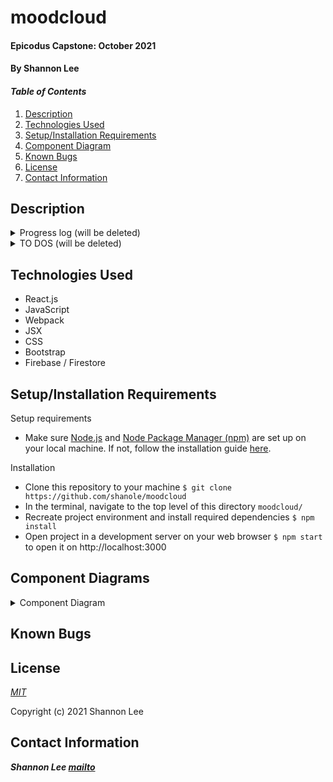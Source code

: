 # moodcloud

#### Epicodus Capstone: October 2021

#### By Shannon Lee

#### _Table of Contents_

1. [Description](#description)
2. [Technologies Used](#technologies)
3. [Setup/Installation Requirements](#setup)
4. [Component Diagram](#diagram)
5. [Known Bugs](#bugs)
6. [License](#license)
7. [Contact Information](#contact)

## Description <a id="description"></a>

<details>
  <summary>Progress log (will be deleted)</summary>

- Sep 19
  - Submitted new capstone proposal, set up basic react environment
  - Planning component diagram, researching authentication w/ Firebase
  - Create to do list of tasks
- Sept 21
  - Static layout, Redux, and firebase set up
- Sept 22
  - Basic CRUD for new entries
  - I am SO CLOSE to getting the NewEntryForm component to add keywords to the keywords collection... I can get it to add, but not to update averages!!! Figure this out next time, as well as what to do when editing and deleting
- Sept 26
  - Finished database design for keyword collection
  - Incorporated pagination w/ EntryList - having trouble w/ infinite scroll
- Sept 27
  - Finished infinite scrolling EntryList
  - Researched Chart.js
  - Got basic implementation of chart down
  - Started authentication/authorization
- Sept 28
  - got auth/authorization logic figured out
  - created different routes
  - created and styled landing page
- Sept 29
  - user can now change display name and profile photo
  - styling for landing page
- Oct 2
  - working on styling all the dashboard components!
- Oct 3
  - more styling dashboard components

</details>

<details>
  <summary>TO DOS (will be deleted)</summary>

- [x] set up basic component structure with static components
  - [x] set up most static layout for dashboard
  - [x] incorporate Redux
    - [x] write reducers for dashboard display
    - [x] incorporate firebase
- [x] develop full CRUD for posts with firestore
  - [x] create new entry
  - [x] view entries on dashboard (Entry, EntryList)
    - [x] display entry list by DATE
    - [x] pagination
      - [x] _infinite scroll_
  - [x] view entry details (EntryDetails)
    - [x] don't forget TIMESTAMP
  - [x] edit/delete entry
    - [x] basic edit functionality
    - [x] basic delete functionality
    - [x] make edit form redirect to entry DETAILS, not dashboard? --> learn about firestore queries lol
  - [x] keyword/hashtag form [react tags?](https://github.com/react-tags/react-tags)
- [x] **keyword collections in firestore**
  - [x] add and update averages for keywords when creating new post
  - [x] autosuggest
  - [x] Keyword component instead of random list elements
  - [x] KeywordDetails component - will have average, list of posts
- [x] figure out toggling between dashboard, form, keyword, and post views --FINISH BY 9/26

---

- [x] create GRAPH with Chart.js
  - [x] Each node should be able to link to a specific post
  - [x] Change timespans
  - [x] Modal on hover
- [x] Routing and landing page
- [x] authentication / authorization
  - [x] may need to change firestore db structure, esp for KEYWORDS -- all entries should have a userId assc w them; keywords may need to be nested in a user document
  - [x] redirecting when logging in not working
  - [x] security rules
- [x] UserControl components
  - [x] form to set displayName
  - [x] profile pic

---

- [ ] UI & styling that is responsive
  - [x] basic dashboard layout & 'global' styling
    - [ ] why does the dashboard re-render??
    - [ ] privateroute redirecting
  - [x] navbar
  - [x] chart
    - [ ] demo chart on landing page --FINISH BY 10/2
  - [x] new form
    - [x] react tags
    - [x] input range
  - [x] entries
    - [x] entry list
    - [x] entry details
  - [ ] chart column
    - [ ] date toggle buttons
  - [x] keywords
    - [x] keyword pill
    - [x] keyword details
  - [ ] user
    - [ ] user control
    - [ ] user profile --FINISH BY END OF 10/3
  - [ ] keyword cloud
  - [ ] animations
  - [ ] final theming touches
  - [ ] responsive design
- [ ] readme --FINISH BY 10/9
  - [ ] component diagram

---

stretch goals/bonus features

- [ ] _page to confirm delete?_
- [ ] _weather widget with openWeather?_
- [ ] _reset pw, change email, other user customization options_
- [ ] _limit only one post a day_

</details>

## Technologies Used <a id="technologies"></a>

- React.js
- JavaScript
- Webpack
- JSX
- CSS
- Bootstrap
- Firebase / Firestore

## Setup/Installation Requirements <a id="setup"></a>

Setup requirements

- Make sure [Node.js](https://nodejs.org/en/) and [Node Package Manager (npm)](https://www.npmjs.com/) are set up on your local machine. If not, follow the installation guide [here](https://www.learnhowtoprogram.com/intermediate-javascript/getting-started-with-javascript/installing-node-js).

Installation

- Clone this repository to your machine `$ git clone https://github.com/shanole/moodcloud`
- In the terminal, navigate to the top level of this directory `moodcloud/`
- Recreate project environment and install required dependencies `$ npm install`
- Open project in a development server on your web browser `$ npm start` to open it on http://localhost:3000

## Component Diagrams <a id="diagram"></a>

<details>
  <summary>Component Diagram</summary>

</details>

## Known Bugs <a id="bugs"></a>

## License <a id="license"></a>

_[MIT](https://choosealicense.com/licenses/mit/)_

Copyright (c) 2021 Shannon Lee

## Contact Information <a id="contact"></a>

**_Shannon Lee [mailto](mailto:shannonleehj@gmail.com)_**
